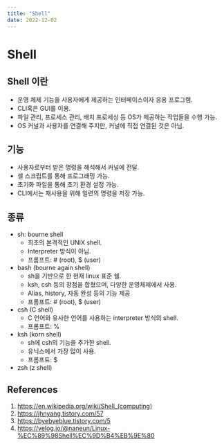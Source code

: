 ```yaml
---
title: "Shell"
date: 2022-12-02
---
```


# Shell

## Shell 이란

- 운영 체제 기능을 사용자에게 제공하는 인터페이스이자 응용 프로그램.
- CLI혹은 GUI를 이용.
- 파일 관리, 프로세스 관리, 배치 프로세싱 등 OS가 제공하는 작업들을 수행 가능.
- OS 커널과 사용자를 연결해 주지만, 커널에 직접 연결된 것은 아님.

## 기능

- 사용자로부터 받은 명령을 해석해서 커널에 전달.
- 셸 스크립트를 통해 프로그래밍 가능.
- 초기화 파일을 통해 초기 환경 설정 가능.
- CLI에서는 재사용을 위해 일련의 명령을 저장 가능.

## 종류

- sh: bourne shell
  - 최초의 본격적인 UNIX shell.
  - Interpreter 방식이 아님.
  - 프롬프트: # (root), $ (user)
- bash (bourne again shell)
  - sh을 기반으로 한 현재 linux 표준 쉘.
  - ksh, csh 등의 장점을 합쳤으며, 다양한 운영체제에서 사용.
  - Alias, history, 자동 완성 등의 기능 제공
  - 프롬프트: # (root), $ (user)
- csh (C shell)
  - C 언어와 유사한 언어를 사용하는 interpreter 방식의 shell.
  - 프롬프트: %
- ksh (korn shell)
  - sh에 csh의 기능을 추가한 shell.
  - 유닉스에서 가장 많이 사용.
  - 프롬프트: $
- zsh (z shell)

## References

1. https://en.wikipedia.org/wiki/Shell_(computing)
2. https://jhnyang.tistory.com/57
3. https://byebyeblue.tistory.com/5
4. https://velog.io/@naneun/Linux-%EC%89%98Shell%EC%9D%B4%EB%9E%80
